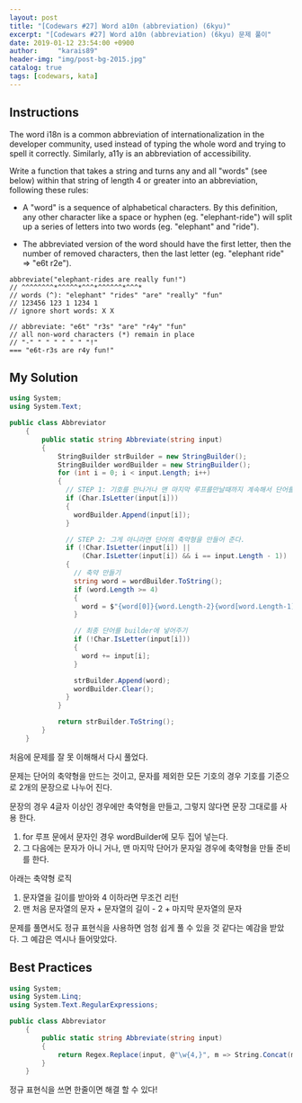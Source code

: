 ```yaml
---
layout: post
title: "[Codewars #27] Word a10n (abbreviation) (6kyu)"
excerpt: "[Codewars #27] Word a10n (abbreviation) (6kyu) 문제 풀이"
date: 2019-01-12 23:54:00 +0900
author:     "karais89"
header-img: "img/post-bg-2015.jpg"
catalog: true
tags: [codewars, kata]
---
```


## Instructions

The word i18n is a common abbreviation of internationalization in the developer community, used instead of typing the whole word and trying to spell it correctly. Similarly, a11y is an abbreviation of accessibility.

Write a function that takes a string and turns any and all "words" (see below) within that string of length 4 or greater into an abbreviation, following these rules:

- A "word" is a sequence of alphabetical characters. By this definition, any other character like a space or hyphen (eg. "elephant-ride") will split up a series of letters into two words (eg. "elephant" and "ride").

- The abbreviated version of the word should have the first letter, then the number of removed characters, then the last letter (eg. "elephant ride" => "e6t r2e").

```
abbreviate("elephant-rides are really fun!")
// ^^^^^^^^*^^^^^*^^^*^^^^^^*^^^*
// words (^): "elephant" "rides" "are" "really" "fun"
// 123456 123 1 1234 1
// ignore short words: X X

// abbreviate: "e6t" "r3s" "are" "r4y" "fun"
// all non-word characters (*) remain in place
// "-" " " " " " " "!"
=== "e6t-r3s are r4y fun!"
```

## My Solution

```csharp
using System;
using System.Text;

public class Abbreviator
    {
        public static string Abbreviate(string input)
        {
            StringBuilder strBuilder = new StringBuilder();
            StringBuilder wordBuilder = new StringBuilder();
            for (int i = 0; i < input.Length; i++)
            {
              // STEP 1: 기호를 만나거나 맨 마지막 루프를만날때까지 계속해서 단어를 더해준다.
              if (Char.IsLetter(input[i]))
              {
                wordBuilder.Append(input[i]);
              }

              // STEP 2: 그게 아니라면 단어의 축약형을 만들어 준다.
              if (!Char.IsLetter(input[i]) ||
                  (Char.IsLetter(input[i]) && i == input.Length - 1))
              {
                // 축약 만들기
                string word = wordBuilder.ToString();
                if (word.Length >= 4)
                {
                  word = $"{word[0]}{word.Length-2}{word[word.Length-1]}";
                }

                // 최종 단어를 builder에 넣어주기
                if (!Char.IsLetter(input[i]))
                {
                  word += input[i];
                }

                strBuilder.Append(word);
                wordBuilder.Clear();
              }
            }

            return strBuilder.ToString();
        }
    }
```


처음에 문제를 잘 못 이해해서 다시 풀었다.

문제는 단어의 축약형을 만드는 것이고, 문자를 제외한 모든 기호의 경우 기호를 기준으로 2개의 문장으로 나누어 진다.

문장의 경우 4글자 이상인 경우에만 축약형을 만들고, 그렇지 않다면 문장 그대로를 사용 한다.

1. for 루프 문에서 문자인 경우 wordBuilder에 모두 집어 넣는다.
2. 그 다음에는 문자가 아니 거나, 맨 마지막 단어가 문자일 경우에 축약형을 만들 준비를 한다.

아래는 축약형 로직
1. 문자열을 길이를 받아와 4 이하라면 무조건 리턴
2. 맨 처음 문자열의 문자 + 문자열의 길이 - 2 + 마지막 문자열의 문자

문제를 풀면서도 정규 표현식을 사용하면 엄청 쉽게 풀 수 있을 것 같다는 예감을 받았다. 그 예감은 역시나 들어맞았다.

## Best Practices

```csharp
using System;
using System.Linq;
using System.Text.RegularExpressions;

public class Abbreviator
    {
        public static string Abbreviate(string input)
        {
            return Regex.Replace(input, @"\w{4,}", m => String.Concat(m.ToString().First(), m.ToString().Count() - 2, m.ToString().Last()));
        }
    }
```

정규 표현식을 쓰면 한줄이면 해결 할 수 있다!